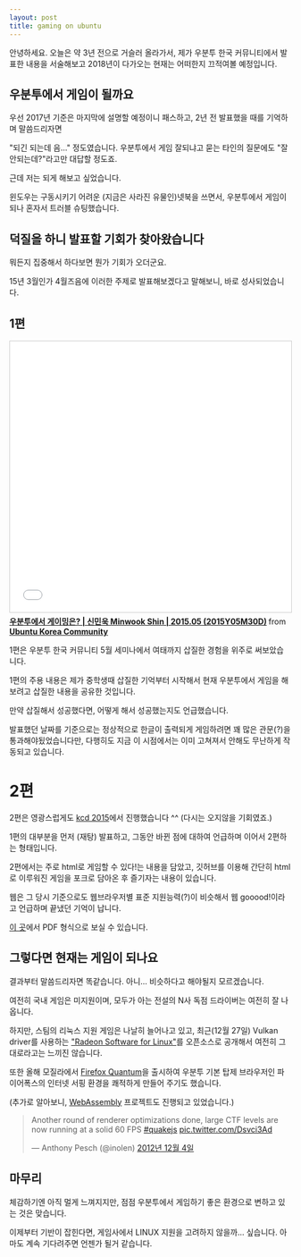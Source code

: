 ```yaml
---
layout: post
title: gaming on ubuntu
---
```


안녕하세요. 오늘은 약 3년 전으로 거슬러 올라가서, 제가 우분투 한국 커뮤니티에서 발표한 내용을 서술해보고 2018년이 다가오는 현재는 어떠한지 끄적여볼 예정입니다.

## 우분투에서 게임이 될까요

우선 2017년 기준은 마지막에 설명할 예정이니 패스하고, 2년 전 발표했을 때를 기억하며 말씀드리자면 

"되긴 되는데 음..." 정도였습니다.
우분투에서 게임 잘되냐고 묻는 타인의 질문에도 "잘 안되는데?"라고만 대답할 정도죠. 

근데 저는 되게 해보고 싶었습니다.

윈도우는 구동시키기 어려운 (지금은 사라진 유물인)넷북을 쓰면서, 우분투에서 게임이 되나 혼자서 트러블 슈팅했습니다.

## 덕질을 하니 발표할 기회가 찾아왔습니다

뭐든지 집중해서 하다보면 뭔가 기회가 오더군요.

15년 3월인가 4월즈음에 이러한 주제로 발표해보겠다고 말해보니, 바로 성사되었습니다.

## 1편 

<iframe src="//www.slideshare.net/slideshow/embed_code/key/5gl0FXeYHXI3Jf" width="595" height="485" frameborder="0" marginwidth="0" marginheight="0" scrolling="no" style="border:1px solid #CCC; border-width:1px; margin-bottom:5px; max-width: 100%;" allowfullscreen> </iframe> <div style="margin-bottom:5px"> <strong> <a href="//www.slideshare.net/UbuntuKorea/minwook-shin-201505-2015y05m30d" title="우분투에서 게이밍은? | 신민욱 Minwook Shin | 2015.05 (2015Y05M30D)" target="_blank">우분투에서 게이밍은? | 신민욱 Minwook Shin | 2015.05 (2015Y05M30D)</a> </strong> from <strong><a href="https://www.slideshare.net/UbuntuKorea" target="_blank">Ubuntu Korea Community</a></strong> </div>

1편은 우분투 한국 커뮤니티 5월 세미나에서 여태까지 삽질한 경험을 위주로 써보았습니다.
 
1편의 주용 내용은 제가 중학생때 삽질한 기억부터 시작해서 현재 우분투에서 게임을 해보려고 삽질한 내용을 공유한 것입니다.

만약 삽질해서 성공했다면, 어떻게 해서 성공했는지도 언급했습니다.

발표했던 날짜를 기준으로는 정상적으로 한글이 출력되게 게임하려면 꽤 많은 관문(?)을 통과해야됬었습니다만,
다행히도 지금 이 시점에서는 이미 고쳐져서 안해도 무난하게 작동되고 있습니다.

# 2편

2편은 영광스럽게도 [kcd 2015](http://kcd2015.onoffmix.com/)에서 진행했습니다 ^^ (다시는 오지않을 기회였죠.)

1편의 대부분을 먼저 (재탕) 발표하고, 그동안 바뀐 점에 대하여 언급하며 이어서 2편하는 형태입니다.

2편에서는 주로 html로 게임할 수 있다!는 내용을 담았고, 깃허브를 이용해 간단히 html로 이루워진 게임을 포크로 담아온 후 즐기자는 내용이 있습니다.

웹은 그 당시 기준으로도 웹브라우저별 표준 지원능력(?)이 비슷해서 웹 gooood!이라고 언급하며 끝냈던 기억이 납니다. 

[이 곳](http://kcd2015.onoffmix.com/decks/Track1/Track1_Session1_신민욱_gaming_on_ubuntu_2.pdf)에서 PDF 형식으로 보실 수 있습니다.

## 그렇다면 현재는 게임이 되나요

결과부터 말씀드리자면 똑같습니다.
아니... 비슷하다고 해야될지 모르겠습니다.

여전히 국내 게임은 미지원이며, 모두가 아는 전설의 N사 독점 드라이버는 여전히 잘 나옵니다.

하지만, 스팀의 리눅스 지원 게임은 나날히 늘어나고 있고, 최근(12월 27일) Vulkan driver를 사용하는 ["Radeon Software for Linux"](http://support.amd.com/en-us/kb-articles/Pages/Radeon-Software-for-Linux-Release-Notes.aspx)를 오픈소스로 공개해서 여전히 그대로라고는 느끼진 않습니다.

또한 올해 모질라에서 [Firefox Quantum](https://www.mozilla.org/ko/firefox/)을 출시하여 우분투 기본 탑제 브라우저인 파이어폭스의 인터넷 서핑 환경을 쾌적하게 만들어 주기도 했습니다.

(추가로 알아보니, [WebAssembly](https://developer.mozilla.org/ko/docs/WebAssembly) 프로젝트도 진행되고 있었습니다.)

<blockquote class="twitter-tweet" data-lang="ko"><p lang="en" dir="ltr">Another round of renderer optimizations done, large CTF levels are now running at a solid 60 FPS <a href="https://twitter.com/hashtag/quakejs?src=hash&amp;ref_src=twsrc%5Etfw">#quakejs</a> <a href="http://t.co/Dsvci3Ad">pic.twitter.com/Dsvci3Ad</a></p>&mdash; Anthony Pesch (@inolen) <a href="https://twitter.com/inolen/status/275752910862831616?ref_src=twsrc%5Etfw">2012년 12월 4일</a></blockquote>
<script async src="https://platform.twitter.com/widgets.js" charset="utf-8"></script>


## 마무리

체감하기엔 아직 멀게 느껴지지만, 점점 우분투에서 게임하기 좋은 환경으로 변하고 있는 것은 맞습니다.

이제부터 기반이 잡힌다면, 게임사에서 LINUX 지원을 고려하지 않을까... 싶습니다. 
아마도 계속 기다려주면 언젠가 될거 같습니다.